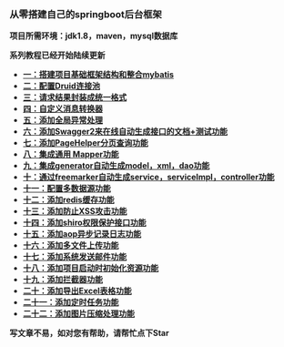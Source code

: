  

### **从零搭建自己的springboot后台框架** 


 **项目所需环境：jdk1.8，maven，mysql数据库** 

 **系列教程已经开始陆续更新** 


- [ **一：搭建项目基础框架结构和整合mybatis** ](https://juejin.im/post/5ad6b3c3f265da237c696ba0)
- [ **二：配置Druid连接池**  ](https://juejin.im/post/5ad703686fb9a028dd4ec453)
- [ **三：请求结果封装成统一格式** ](https://juejin.im/post/5ad7ed676fb9a045dd1f0450)
- [ **四：自定义消息转换器** ](https://juejin.im/post/5ad811e66fb9a0460138ceb1)
- [ **五：添加全局异常处理** ](https://juejin.im/post/5ad9bad1518825671951d967)
- [ **六：添加Swagger2来在线自动生成接口的文档+测试功能** ](https://juejin.im/post/5adb00195188256736147e03)
- [ **七：添加PageHelper分页查询功能** ](https://juejin.im/post/5adc90726fb9a07ab5087c7f)
- [ **八：集成通用 Mapper功能** ](https://juejin.im/post/5adc9fd1518825671b021f7d)
- [ **九：集成generator自动生成model，xml，dao功能** ](https://juejin.im/post/5adff22f6fb9a07ac76e79a3)
- [ **十：通过freemarker自动生成service，serviceImpl，controller功能** ](https://juejin.im/post/5ae02c75f265da0ba76f67b3)
- [ **十一：配置多数据源功能** ](https://juejin.im/post/5ae5aaba518825673c61aef9)
- [ **十二：添加redis缓存功能** ](https://juejin.im/post/5ae6a7636fb9a07ac3633ed8)
- [ **十三：添加防止XSS攻击功能** ](https://juejin.im/post/5afc2406518825426d2d512a)
- [ **十四：添加shiro权限保护接口功能** ](https://juejin.im/post/5b08af10f265da0dd71690f5)
- [ **十五：添加aop异步记录日志功能** ](https://juejin.im/post/5b0c01fd51882515870fcd55)
- [ **十六：添加多文件上传功能** ](https://juejin.im/post/5b0d3ac9f265da08de1f555e)
- [ **十七：添加系统发送邮件功能** ](https://juejin.im/post/5b0d45b1f265da08cb7ef279)
- [ **十八：添加项目启动时初始化资源功能** ](https://juejin.im/post/5b10c7686fb9a01e4508bb30)
- [ **十九：添加拦截器功能** ](https://juejin.im/post/5b10cc706fb9a01e2d702c1d)
- [ **二十：添加导出Excel表格功能** ](https://juejin.im/post/5b10e5f3f265da6e44324ed3)
- [ **二十一：添加定时任务功能** ](https://juejin.im/post/5b135c505188257d960ec08a)
- [ **二十二：添加图片压缩处理功能** ](https://juejin.im/post/5b138045f265da6e603934ab)

 **写文章不易，如对您有帮助，请帮忙点下Star** 